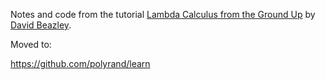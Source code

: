 Notes and code from the tutorial
[Lambda Calculus from the Ground Up](https://www.youtube.com/watch?v=pkCLMl0e_0k) by [David Beazley](http://www.dabeaz.com/).


Moved to:

https://github.com/polyrand/learn
